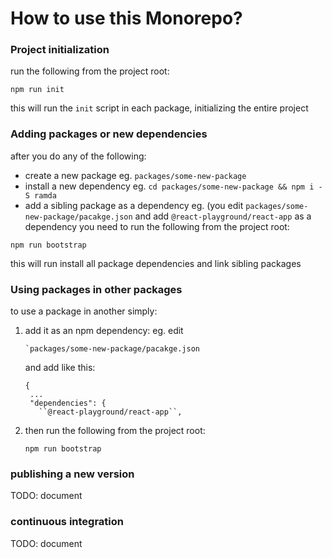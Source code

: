 How to use this Monorepo?
===

### Project initialization

run the following from the project root:
```
npm run init
```
this will run the ``init`` script in each package, initializing the entire project

### Adding packages or new dependencies

after you do any of the following:
 - create a new package eg. ``packages/some-new-package``
 - install a new dependency eg. ``cd packages/some-new-package && npm i -S ramda``
 - add a sibling package as a dependency eg. (you edit ``packages/some-new-package/pacakge.json`` and add ``@react-playground/react-app`` as a dependency 
you need to run the following from the project root:
```
npm run bootstrap
```
this will run install all package dependencies and link sibling packages

### Using packages in other packages

to use a package in another simply:
 1. add it as an npm dependency:
    eg.
    edit
    ```
    `packages/some-new-package/pacakge.json
    ```
    and add like this:
    ```
    {
     ...
     "dependencies": {
       ``@react-playground/react-app``,
    ```
 2. then run the following from the project root:
    ```
    npm run bootstrap
    ```

### publishing a new version

TODO: document

### continuous integration

TODO: document

